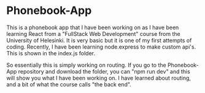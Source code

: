 # Phonebook-App

This is a phonebook app that I have been working on as I have been learning React from a "FullStack Web Development" course from the University of Helesinki. It is very basic but it is one of my first attempts of coding. Recently, I have been learning node.express to make custom api's. This is shown in the index.js folder.

So essentially this is simply working on routing. If you go to the Phonebook-App repository and download the folder, you can "npm run dev" and this will show you what I have been working on. I have learned about routing, and a bit of what the course calls "the back end".
